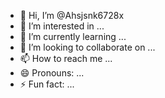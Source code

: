 - 👋 Hi, I’m @Ahsjsnk6728x
- 👀 I’m interested in ...
- 🌱 I’m currently learning ...
- 💞️ I’m looking to collaborate on ...
- 📫 How to reach me ...
- 😄 Pronouns: ...
- ⚡ Fun fact: ...

<!---
Ahsjsnk6728x/Ahsjsnk6728x is a ✨ special ✨ repository because its `README.md` (this file) appears on your GitHub profile.
You can click the Preview link to take a look at your changes.
--->
